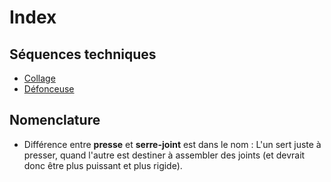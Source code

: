 # Index

## Séquences techniques

* [Collage](sequences_techniques/collage.md)
* [Défonceuse](sequences_techniques/defonceuse.md)

## Nomenclature

* Différence entre **presse** et **serre-joint** est dans le nom : L'un sert juste à presser, quand l'autre est destiner à assembler des joints (et devrait donc être plus puissant et plus rigide).
